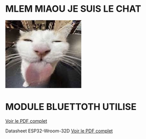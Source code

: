 # MLEM MIAOU JE SUIS LE CHAT

![Image Locale](./images.jpeg)



# MODULE BLUETTOTH UTILISE
[Voir le PDF complet](https://www.micros.com.pl/mediaserver/RF_2611011024000_0002.pdf)

 Datasheet ESP32-Wroom-32D
[Voir le PDF complet](https://www.espressif.com/sites/default/files/documentation/esp32-wroom-32d_esp32-wroom-32u_datasheet_en.pdf)
